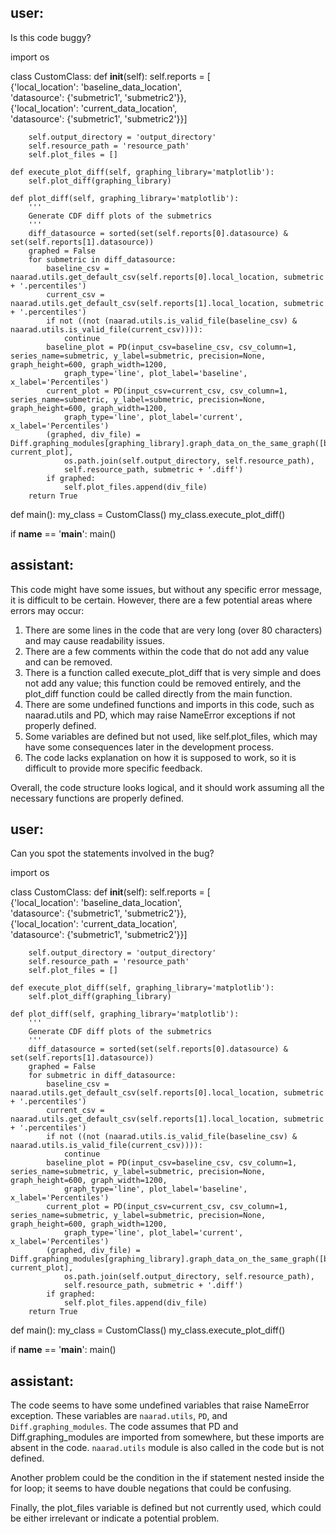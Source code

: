 ## user:
Is this code buggy?





















import os





class CustomClass:
    def __init__(self):
        self.reports = [\
            {'local_location': 'baseline_data_location', \
            'datasource': {'submetric1', 'submetric2'}}, \
            {'local_location': 'current_data_location', \
            'datasource': {'submetric1', 'submetric2'}}]
        
        self.output_directory = 'output_directory'
        self.resource_path = 'resource_path'
        self.plot_files = []
    
    def execute_plot_diff(self, graphing_library='matplotlib'):
        self.plot_diff(graphing_library)
    
    def plot_diff(self, graphing_library='matplotlib'):
        '''
        Generate CDF diff plots of the submetrics
        '''
        diff_datasource = sorted(set(self.reports[0].datasource) & set(self.reports[1].datasource))
        graphed = False
        for submetric in diff_datasource:
            baseline_csv = naarad.utils.get_default_csv(self.reports[0].local_location, submetric + '.percentiles')
            current_csv = naarad.utils.get_default_csv(self.reports[1].local_location, submetric + '.percentiles')
            if not ((not (naarad.utils.is_valid_file(baseline_csv) & naarad.utils.is_valid_file(current_csv)))):
                continue
            baseline_plot = PD(input_csv=baseline_csv, csv_column=1, series_name=submetric, y_label=submetric, precision=None, graph_height=600, graph_width=1200, 
                graph_type='line', plot_label='baseline', x_label='Percentiles')
            current_plot = PD(input_csv=current_csv, csv_column=1, series_name=submetric, y_label=submetric, precision=None, graph_height=600, graph_width=1200, 
                graph_type='line', plot_label='current', x_label='Percentiles')
            (graphed, div_file) = Diff.graphing_modules[graphing_library].graph_data_on_the_same_graph([baseline_plot, current_plot], 
                os.path.join(self.output_directory, self.resource_path), 
                self.resource_path, submetric + '.diff')
            if graphed:
                self.plot_files.append(div_file)
        return True

def main():
    my_class = CustomClass()
    my_class.execute_plot_diff()

if __name__ == '__main__':
    main()

## assistant:
This code might have some issues, but without any specific error message, it is difficult to be certain. However, there are a few potential areas where errors may occur:

1. There are some lines in the code that are very long (over 80 characters) and may cause readability issues.
2. There are a few comments within the code that do not add any value and can be removed.
3. There is a function called execute_plot_diff that is very simple and does not add any value; this function could be removed entirely, and the plot_diff function could be called directly from the main function.
4. There are some undefined functions and imports in this code, such as naarad.utils and PD, which may raise NameError exceptions if not properly defined.
5. Some variables are defined but not used, like self.plot_files, which may have some consequences later in the development process.
6. The code lacks explanation on how it is supposed to work, so it is difficult to provide more specific feedback.

Overall, the code structure looks logical, and it should work assuming all the necessary functions are properly defined.

## user:
Can you spot the statements involved in the bug?





















import os





class CustomClass:
    def __init__(self):
        self.reports = [\
            {'local_location': 'baseline_data_location', \
            'datasource': {'submetric1', 'submetric2'}}, \
            {'local_location': 'current_data_location', \
            'datasource': {'submetric1', 'submetric2'}}]
        
        self.output_directory = 'output_directory'
        self.resource_path = 'resource_path'
        self.plot_files = []
    
    def execute_plot_diff(self, graphing_library='matplotlib'):
        self.plot_diff(graphing_library)
    
    def plot_diff(self, graphing_library='matplotlib'):
        '''
        Generate CDF diff plots of the submetrics
        '''
        diff_datasource = sorted(set(self.reports[0].datasource) & set(self.reports[1].datasource))
        graphed = False
        for submetric in diff_datasource:
            baseline_csv = naarad.utils.get_default_csv(self.reports[0].local_location, submetric + '.percentiles')
            current_csv = naarad.utils.get_default_csv(self.reports[1].local_location, submetric + '.percentiles')
            if not ((not (naarad.utils.is_valid_file(baseline_csv) & naarad.utils.is_valid_file(current_csv)))):
                continue
            baseline_plot = PD(input_csv=baseline_csv, csv_column=1, series_name=submetric, y_label=submetric, precision=None, graph_height=600, graph_width=1200, 
                graph_type='line', plot_label='baseline', x_label='Percentiles')
            current_plot = PD(input_csv=current_csv, csv_column=1, series_name=submetric, y_label=submetric, precision=None, graph_height=600, graph_width=1200, 
                graph_type='line', plot_label='current', x_label='Percentiles')
            (graphed, div_file) = Diff.graphing_modules[graphing_library].graph_data_on_the_same_graph([baseline_plot, current_plot], 
                os.path.join(self.output_directory, self.resource_path), 
                self.resource_path, submetric + '.diff')
            if graphed:
                self.plot_files.append(div_file)
        return True

def main():
    my_class = CustomClass()
    my_class.execute_plot_diff()

if __name__ == '__main__':
    main()

## assistant:
The code seems to have some undefined variables that raise NameError exception. These variables are `naarad.utils`, `PD`, and `Diff.graphing_modules`. The code assumes that PD and Diff.graphing_modules are imported from somewhere, but these imports are absent in the code. `naarad.utils` module is also called in the code but is not defined.

Another problem could be the condition in the if statement nested inside the for loop; it seems to have double negations that could be confusing.

Finally, the plot_files variable is defined but not currently used, which could be either irrelevant or indicate a potential problem.

